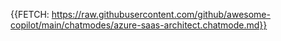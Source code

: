 {{FETCH: https://raw.githubusercontent.com/github/awesome-copilot/main/chatmodes/azure-saas-architect.chatmode.md}}
